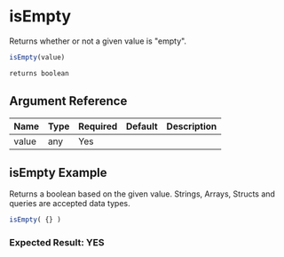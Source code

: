 # isEmpty

Returns whether or not a given value is "empty". 

```javascript
isEmpty(value)
```

```javascript
returns boolean
```

## Argument Reference

| Name | Type | Required | Default | Description |
| --- | --- | --- | --- | --- |
| value | any | Yes |  |  |

## isEmpty Example

Returns a boolean based on the given value. Strings, Arrays, Structs and queries are accepted data types.

```javascript
isEmpty( {} )
```

### Expected Result: YES
